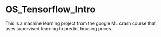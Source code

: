 # OS_Tensorflow_Intro
This is a machine learning project from the google ML crash course that uses supervised learning to predict housing prices.
